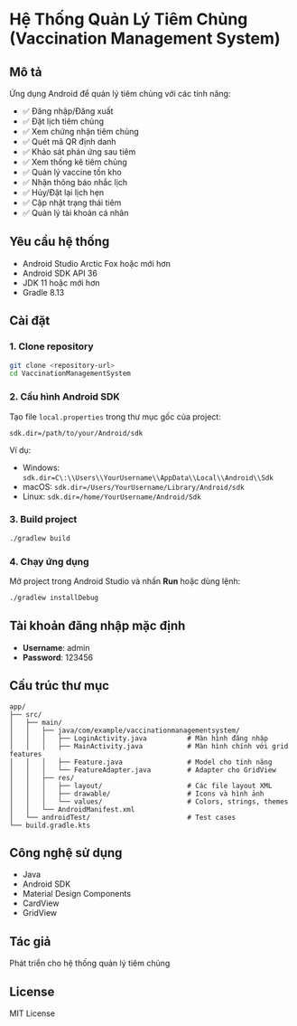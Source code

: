 # Hệ Thống Quản Lý Tiêm Chủng (Vaccination Management System)

## Mô tả
Ứng dụng Android để quản lý tiêm chủng với các tính năng:
- ✅ Đăng nhập/Đăng xuất
- ✅ Đặt lịch tiêm chủng
- ✅ Xem chứng nhận tiêm chủng
- ✅ Quét mã QR định danh
- ✅ Khảo sát phản ứng sau tiêm
- ✅ Xem thống kê tiêm chủng
- ✅ Quản lý vaccine tồn kho
- ✅ Nhận thông báo nhắc lịch
- ✅ Hủy/Đặt lại lịch hẹn
- ✅ Cập nhật trạng thái tiêm
- ✅ Quản lý tài khoản cá nhân

## Yêu cầu hệ thống
- Android Studio Arctic Fox hoặc mới hơn
- Android SDK API 36
- JDK 11 hoặc mới hơn
- Gradle 8.13

## Cài đặt

### 1. Clone repository
```bash
git clone <repository-url>
cd VaccinationManagementSystem
```

### 2. Cấu hình Android SDK
Tạo file `local.properties` trong thư mục gốc của project:
```properties
sdk.dir=/path/to/your/Android/sdk
```

Ví dụ:
- Windows: `sdk.dir=C\:\\Users\\YourUsername\\AppData\\Local\\Android\\Sdk`
- macOS: `sdk.dir=/Users/YourUsername/Library/Android/sdk`
- Linux: `sdk.dir=/home/YourUsername/Android/Sdk`

### 3. Build project
```bash
./gradlew build
```

### 4. Chạy ứng dụng
Mở project trong Android Studio và nhấn **Run** hoặc dùng lệnh:
```bash
./gradlew installDebug
```

## Tài khoản đăng nhập mặc định
- **Username**: admin
- **Password**: 123456

## Cấu trúc thư mục
```
app/
├── src/
│   ├── main/
│   │   ├── java/com/example/vaccinationmanagementsystem/
│   │   │   ├── LoginActivity.java          # Màn hình đăng nhập
│   │   │   ├── MainActivity.java           # Màn hình chính với grid features
│   │   │   ├── Feature.java                # Model cho tính năng
│   │   │   └── FeatureAdapter.java         # Adapter cho GridView
│   │   ├── res/
│   │   │   ├── layout/                     # Các file layout XML
│   │   │   ├── drawable/                   # Icons và hình ảnh
│   │   │   └── values/                     # Colors, strings, themes
│   │   └── AndroidManifest.xml
│   └── androidTest/                        # Test cases
└── build.gradle.kts

```

## Công nghệ sử dụng
- Java
- Android SDK
- Material Design Components
- CardView
- GridView

## Tác giả
Phát triển cho hệ thống quản lý tiêm chủng

## License
MIT License

